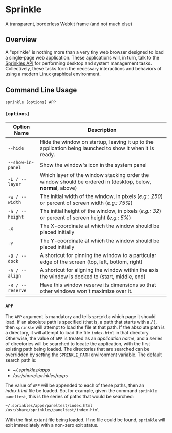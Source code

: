 # Sprinkle
A transparent, borderless Webkit frame (and not much else)

## Overview

A "sprinkle" is nothing more than a very tiny web browser designed to load a single-page web application.  These applications will, in turn, talk to the [Sprinkles API](https://github.com/ghetzel/sprinkles-ui) for performing desktop and system management tasks.  Collectively, these tasks form the necessary interactions and behaviors of using a modern Linux graphical environment.

## Command Line Usage

```
sprinkle [options] APP
```

### `[options]`

| Option Name         | Description                                                                                                                |
| ------------------- | -------------------------------------------------------------------------------------------------------------------------- |
| `--hide`            | Hide the window on startup, leaving it up to the application being launched to show it when it is ready.                   |
| `--show-in-panel`   | Show the window's icon in the system panel                                                                                 |
| `-L / --layer`      | Which layer of the window stacking order the window should be ordered in (desktop, below, **normal**, above)               |
| `-w / --width`      | The initial width of the window, in pixels (_e.g.: 250_) or percent of screen width (_e.g.: 75%_)                          |
| `-h / --height`     | The initial height of the window, in pixels (_e.g.: 32_) or percent of screen height (_e.g.: 5%_)                          |
| `-X`                | The X-coordinate at which the window should be placed initially                                                            |
| `-Y`                | The Y-coordinate at which the window should be placed initially                                                            |
| `-D / --dock`       | A shortcut for pinning the window to a particular edge of the screen (top, left, bottom, right)                            |
| `-A / --align`      | A shortcut for aligning the window within the axis the window is docked to (start, middle, end)                            |
| `-R / --reserve`    | Have this window reserve its dimensions so that other windows won't maximize over it.                                      |


### `APP`

The `APP` argument is mandatory and tells `sprinkle` which page it should load.  If an absolute path is specified (that is, a path that starts with a _/_ ), then `sprinkle` will attempt to load the file at that path.  If the absolute path is a directory, it will attempt to load the file `index.html` in that directory.  Otherwise, the value of `APP` is treated as an _application name_, and a series of directories will be searched to locate the application, with the first existing path being loaded.  The directories that are searched can be overridden by setting the `SPRINKLE_PATH` environment variable.  The default search path is:

* _~/.sprinkles/apps_
* _/usr/share/sprinkles/apps_

The value of `APP` will be appended to each of these paths, then an _index.html_ file be loaded.  So, for example, given the command `sprinkle paneltest`, this is the series of paths that would be searched:

```
~/.sprinkles/apps/paneltest/index.html
/usr/share/sprinkles/paneltest/index.html
```

With the first extant file being loaded.  If no file could be found, `sprinkle` will exit immediately with a non-zero exit status.

